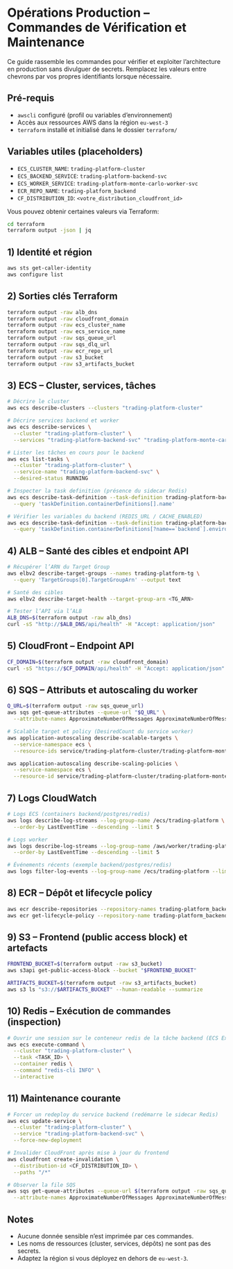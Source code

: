 # Opérations Production – Commandes de Vérification et Maintenance

Ce guide rassemble les commandes pour vérifier et exploiter l’architecture en production sans divulguer de secrets. Remplacez les valeurs entre chevrons par vos propres identifiants lorsque nécessaire.

## Pré-requis
- `awscli` configuré (profil ou variables d’environnement)
- Accès aux ressources AWS dans la région `eu-west-3`
- `terraform` installé et initialisé dans le dossier `terraform/`

## Variables utiles (placeholders)
- `ECS_CLUSTER_NAME`: `trading-platform-cluster`
- `ECS_BACKEND_SERVICE`: `trading-platform-backend-svc`
- `ECS_WORKER_SERVICE`: `trading-platform-monte-carlo-worker-svc`
- `ECR_REPO_NAME`: `trading-platform_backend`
- `CF_DISTRIBUTION_ID`: `<votre_distribution_cloudfront_id>`

Vous pouvez obtenir certaines valeurs via Terraform:
```bash
cd terraform
terraform output -json | jq
```

## 1) Identité et région
```bash
aws sts get-caller-identity
aws configure list
```

## 2) Sorties clés Terraform
```bash
terraform output -raw alb_dns
terraform output -raw cloudfront_domain
terraform output -raw ecs_cluster_name
terraform output -raw ecs_service_name
terraform output -raw sqs_queue_url
terraform output -raw sqs_dlq_url
terraform output -raw ecr_repo_url
terraform output -raw s3_bucket
terraform output -raw s3_artifacts_bucket
```

## 3) ECS – Cluster, services, tâches
```bash
# Décrire le cluster
aws ecs describe-clusters --clusters "trading-platform-cluster"

# Décrire services backend et worker
aws ecs describe-services \
  --cluster "trading-platform-cluster" \
  --services "trading-platform-backend-svc" "trading-platform-monte-carlo-worker-svc"

# Lister les tâches en cours pour le backend
aws ecs list-tasks \
  --cluster "trading-platform-cluster" \
  --service-name "trading-platform-backend-svc" \
  --desired-status RUNNING

# Inspecter la task definition (présence du sidecar Redis)
aws ecs describe-task-definition --task-definition trading-platform-backend-task \
  --query 'taskDefinition.containerDefinitions[].name'

# Vérifier les variables du backend (REDIS_URL / CACHE_ENABLED)
aws ecs describe-task-definition --task-definition trading-platform-backend-task \
  --query 'taskDefinition.containerDefinitions[?name==`backend`].environment'
```

## 4) ALB – Santé des cibles et endpoint API
```bash
# Récupérer l’ARN du Target Group
aws elbv2 describe-target-groups --names trading-platform-tg \
  --query 'TargetGroups[0].TargetGroupArn' --output text

# Santé des cibles
aws elbv2 describe-target-health --target-group-arn <TG_ARN>

# Tester l’API via l’ALB
ALB_DNS=$(terraform output -raw alb_dns)
curl -sS "http://$ALB_DNS/api/health" -H "Accept: application/json"
```

## 5) CloudFront – Endpoint API
```bash
CF_DOMAIN=$(terraform output -raw cloudfront_domain)
curl -sS "https://$CF_DOMAIN/api/health" -H "Accept: application/json"
```

## 6) SQS – Attributs et autoscaling du worker
```bash
Q_URL=$(terraform output -raw sqs_queue_url)
aws sqs get-queue-attributes --queue-url "$Q_URL" \
  --attribute-names ApproximateNumberOfMessages ApproximateNumberOfMessagesNotVisible

# Scalable target et policy (DesiredCount du service worker)
aws application-autoscaling describe-scalable-targets \
  --service-namespace ecs \
  --resource-ids service/trading-platform-cluster/trading-platform-monte-carlo-worker-svc

aws application-autoscaling describe-scaling-policies \
  --service-namespace ecs \
  --resource-id service/trading-platform-cluster/trading-platform-monte-carlo-worker-svc
```

## 7) Logs CloudWatch
```bash
# Logs ECS (containers backend/postgres/redis)
aws logs describe-log-streams --log-group-name /ecs/trading-platform \
  --order-by LastEventTime --descending --limit 5

# Logs worker
aws logs describe-log-streams --log-group-name /aws/worker/trading-platform-monte-carlo \
  --order-by LastEventTime --descending --limit 5

# Événements récents (exemple backend/postgres/redis)
aws logs filter-log-events --log-group-name /ecs/trading-platform --limit 50
```

## 8) ECR – Dépôt et lifecycle policy
```bash
aws ecr describe-repositories --repository-names trading-platform_backend
aws ecr get-lifecycle-policy --repository-name trading-platform_backend
```

## 9) S3 – Frontend (public access block) et artefacts
```bash
FRONTEND_BUCKET=$(terraform output -raw s3_bucket)
aws s3api get-public-access-block --bucket "$FRONTEND_BUCKET"

ARTIFACTS_BUCKET=$(terraform output -raw s3_artifacts_bucket)
aws s3 ls "s3://$ARTIFACTS_BUCKET" --human-readable --summarize
```

## 10) Redis – Exécution de commandes (inspection)
```bash
# Ouvrir une session sur le conteneur redis de la tâche backend (ECS Exec)
aws ecs execute-command \
  --cluster "trading-platform-cluster" \
  --task <TASK_ID> \
  --container redis \
  --command "redis-cli INFO" \
  --interactive
```

## 11) Maintenance courante
```bash
# Forcer un redeploy du service backend (redémarre le sidecar Redis)
aws ecs update-service \
  --cluster "trading-platform-cluster" \
  --service "trading-platform-backend-svc" \
  --force-new-deployment

# Invalider CloudFront après mise à jour du frontend
aws cloudfront create-invalidation \
  --distribution-id <CF_DISTRIBUTION_ID> \
  --paths "/*"

# Observer la file SQS
aws sqs get-queue-attributes --queue-url $(terraform output -raw sqs_queue_url) \
  --attribute-names ApproximateNumberOfMessages ApproximateNumberOfMessagesNotVisible
```

## Notes
- Aucune donnée sensible n’est imprimée par ces commandes.
- Les noms de ressources (cluster, services, dépôts) ne sont pas des secrets.
- Adaptez la région si vous déployez en dehors de `eu-west-3`.
